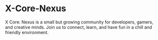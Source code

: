 # X-Core-Nexus
X Core: Nexus is a small but growing community for developers, gamers, and creative minds. Join us to connect, learn, and have fun in a chill and friendly environment.
